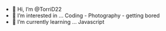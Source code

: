 - 👋 Hi, I’m @TorriD22
- 👀 I’m interested in ... Coding - Photography - getting bored
- 🌱 I’m currently learning ... Javascript

<!---
TorriD22/TorriD22 is a ✨ special ✨ repository because its `README.md` (this file) appears on your GitHub profile.
You can click the Preview link to take a look at your changes.
--->
